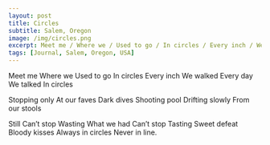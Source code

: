 ```yaml
---
layout: post
title: Circles
subtitle: Salem, Oregon
image: /img/circles.png
excerpt: Meet me / Where we / Used to go / In circles / Every inch / We walked / Every day / We talked / In circles
tags: [Journal, Salem, Oregon, USA]
---
```


Meet me
Where we
Used to go
In circles
Every inch
We walked
Every day
We talked
In circles

Stopping only
At our faves
Dark dives
Shooting pool
Drifting slowly
From our stools

Still
Can’t stop
Wasting
What we had
Can’t stop
Tasting
Sweet defeat
Bloody kisses
Always in circles
Never in line.
